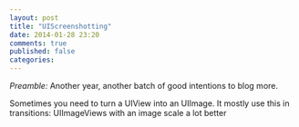```yaml
---
layout: post
title: "UIScreenshotting"
date: 2014-01-28 23:20
comments: true
published: false
categories:
---
```


*Preamble:*
Another year, another batch of good intentions to blog more.

Sometimes you need to turn a UIView into an UIImage. It mostly use this in transitions: UIImageViews with an image scale a lot better
